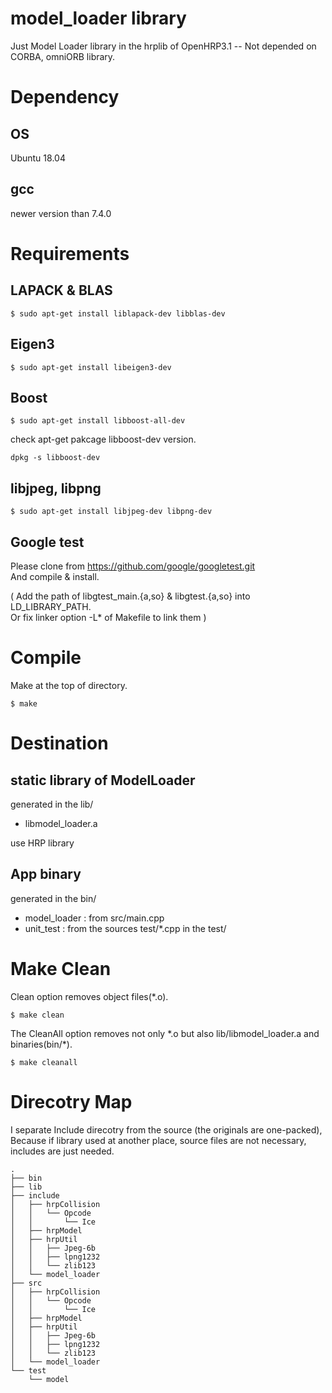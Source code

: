 model\_loader library
===

Just Model Loader library in the hrplib of OpenHRP3.1 -- Not depended on CORBA, omniORB library.

# Dependency

## OS

Ubuntu 18.04

## gcc

newer version than 7.4.0


# Requirements

## LAPACK & BLAS

```
$ sudo apt-get install liblapack-dev libblas-dev
```

## Eigen3

```
$ sudo apt-get install libeigen3-dev
```

## Boost

```
$ sudo apt-get install libboost-all-dev
```

check apt-get pakcage libboost-dev version.

```
dpkg -s libboost-dev
```


## libjpeg, libpng

```
$ sudo apt-get install libjpeg-dev libpng-dev
```

## Google test

Please clone from https://github.com/google/googletest.git  
And compile & install.  

( Add the path of libgtest_main.{a,so} & libgtest.{a,so} into LD\_LIBRARY\_PATH.  
  Or fix linker option -L* of Makefile to link them )

# Compile

Make at the top of directory.

```
$ make
```

# Destination

## static library of ModelLoader 

generated in the lib/

- libmodel_loader.a

use HRP library 

## App binary

generated in the bin/

- model\_loader : from src/main.cpp
- unit\_test : from the sources test/*.cpp in the test/


# Make Clean

Clean option removes object files(*.o).

```
$ make clean
```

The CleanAll option removes not only \*.o but also lib/libmodel_loader.a and binaries(bin/*).

```
$ make cleanall
```


# Direcotry Map

I separate Include direcotry from the source (the originals are one-packed),
Because if library used at another place,
source files are not necessary, includes are just needed.

```
.
├── bin
├── lib
├── include
│   ├── hrpCollision
│   │   └── Opcode
│   │       └── Ice
│   ├── hrpModel
│   ├── hrpUtil
│   │   ├── Jpeg-6b
│   │   ├── lpng1232
│   │   └── zlib123
│   └── model_loader
├── src
│   ├── hrpCollision
│   │   └── Opcode
│   │       └── Ice
│   ├── hrpModel
│   ├── hrpUtil
│   │   ├── Jpeg-6b
│   │   ├── lpng1232
│   │   └── zlib123
│   └── model_loader
└── test
    └── model

```

<!-- ## tvmet -->

<!-- [Download & Install page](http://tvmet.sourceforge.net/build.html) -->

<!-- ``` -->
<!-- $ tar -xjvf tvmet-X.X.X.tar.bz2 -->
<!-- $ cd tvmet-X.X.X/ -->
<!-- $ ./configure -->
<!-- $ make -->
<!-- $ sudo make install -->
<!-- ``` -->




